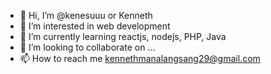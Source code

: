 - 👋 Hi, I’m @kenesuuu or Kenneth
- 👀 I’m interested in web development
- 🌱 I’m currently learning reactjs, nodejs, PHP, Java
- 💞️ I’m looking to collaborate on ...
- 📫 How to reach me kennethmanalangsang29@gmail.com

<!---
kenesuuu/kenesuuu is a ✨ special ✨ repository because its `README.md` (this file) appears on your GitHub profile.
You can click the Preview link to take a look at your changes.
--->
